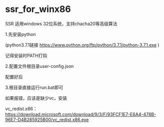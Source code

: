 # ssr_for_winx86

SSR 适用windows 32位系统，支持chacha20等高级算法

1.先安装python

(python3.7.1链接 https://www.python.org/ftp/python/3.7.1/python-3.7.1.exe )

记得安装时PATH打钩

2.配置文件根目录user-config.json

配置好后

3.根目录直接运行run.bat即可

如果报错，应该是缺少vc，安装

vc_redist.x86：  https://download.microsoft.com/download/9/3/F/93FCF1E7-E6A4-478B-96E7-D4B285925B00/vc_redist.x86.exe

